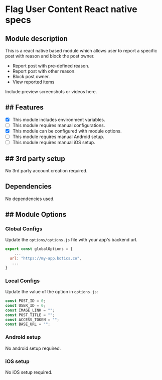 # Flag User Content React native specs

## Module description

This is a react native based module which allows user to report a specific post with reason and block the post owner.

- Report post with pre-defined reason.
- Report post with other reason.
- Block post owner.
- View reported items

Include preview screenshots or videos here.

## ## Features

- [x] This module includes environment variables.
- [ ] This module requires manual configurations.
- [x] This module can be configured with module options.
- [ ] This module requires manual Android setup.
- [ ] This module requires manual iOS setup.

## ## 3rd party setup

No 3rd party account creation required.

## Dependencies

No dependencies used.

## ## Module Options

### Global Configs

Update the `options/options.js` file with your app's backend url.

```js
export const globalOptions = {
    ...
  url: "https://my-app.botics.co",
   ...
}
```

### Local Configs

Update the value of the option in `options.js`:

```js
const POST_ID = 0;
const USER_ID = 0;
const IMAGE_LINK = "";
const POST_TITLE = "";
const ACCESS_TOKEN = "";
const BASE_URL = "";
```

### Android setup

No android setup required.

### iOS setup

No iOS setup required.
